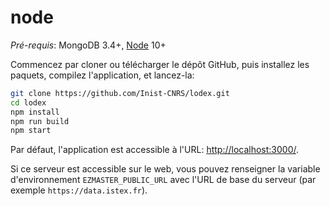 # node

_Pré-requis_: MongoDB 3.4+, [Node](https://nodejs.org/) 10+

Commencez par cloner ou télécharger le dépôt GitHub, puis installez les paquets, compilez l'application, et lancez-la:

```bash
git clone https://github.com/Inist-CNRS/lodex.git
cd lodex
npm install
npm run build
npm start
```

Par défaut, l'application est accessible à l'URL: [http://localhost:3000/](http://localhost:3000/).

Si ce serveur est accessible sur le web, vous pouvez renseigner la variable d'environnement `EZMASTER_PUBLIC_URL` avec l'URL de base du serveur \(par exemple `https://data.istex.fr`\).

